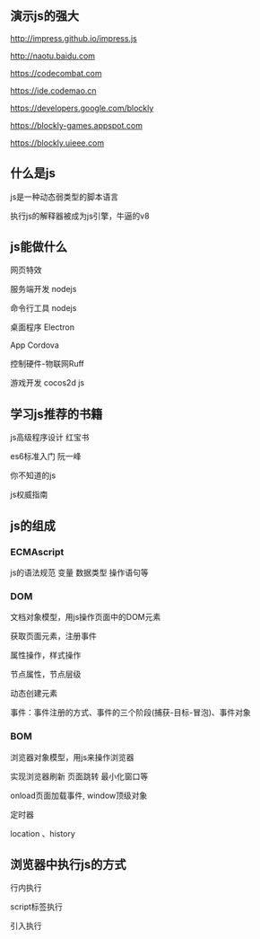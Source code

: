 ## 演示js的强大

http://impress.github.io/impress.js

http://naotu.baidu.com

https://codecombat.com

https://ide.codemao.cn



https://developers.google.com/blockly

https://blockly-games.appspot.com

https://blockly.uieee.com



## 什么是js

js是一种动态弱类型的脚本语言

执行js的解释器被成为js引擎，牛逼的v8

## js能做什么

网页特效

服务端开发 nodejs

命令行工具 nodejs

桌面程序 Electron

App Cordova

控制硬件-物联网Ruff

游戏开发 cocos2d js

## 学习js推荐的书籍

js高级程序设计 红宝书

es6标准入门 阮一峰

你不知道的js

js权威指南

## js的组成

### ECMAscript 

js的语法规范 变量 数据类型 操作语句等

### DOM 

文档对象模型，用js操作页面中的DOM元素

获取页面元素，注册事件

属性操作，样式操作

节点属性，节点层级

动态创建元素

事件：事件注册的方式、事件的三个阶段(捕获-目标-冒泡)、事件对象

### BOM

浏览器对象模型，用js来操作浏览器

实现浏览器刷新 页面跳转 最小化窗口等

onload页面加载事件, window顶级对象

定时器

location 、history

## 浏览器中执行js的方式

行内执行

script标签执行

引入执行

















